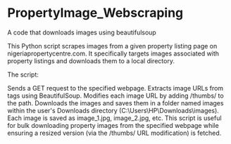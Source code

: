# PropertyImage_Webscraping
A code that downloads images using beautifulsoup

This Python script scrapes images from a given property listing page on nigeriapropertycentre.com. It specifically targets images associated with property listings and downloads them to a local directory.

The script:

Sends a GET request to the specified webpage.
Extracts image URLs from <img> tags using BeautifulSoup.
Modifies each image URL by adding /thumbs/ to the path.
Downloads the images and saves them in a folder named images within the user's Downloads directory (C:\Users\HP\Downloads\images).
Each image is saved as image_1.jpg, image_2.jpg, etc.
This script is useful for bulk downloading property images from the specified webpage while ensuring a resized version (via the /thumbs/ URL modification) is fetched.

